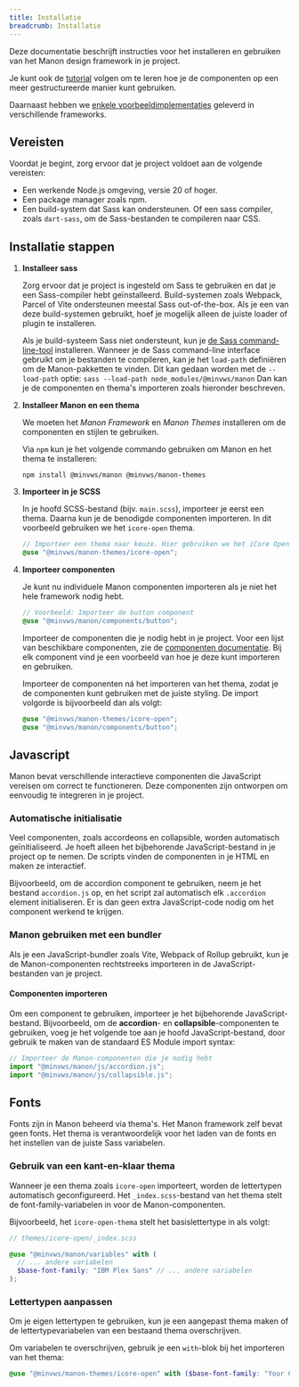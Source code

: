 ```yaml
---
title: Installatie
breadcrumb: Installatie
---
```


Deze documentatie beschrijft instructies voor het installeren en gebruiken van
het Manon design framework in je project.

Je kunt ook de [tutorial]({base}/getting-started/tutorial) volgen om te leren hoe je
de componenten op een meer gestructureerde manier kunt gebruiken.

Daarnaast hebben we
[enkele voorbeeldimplementaties](https://github.com/minvws/nl-rdo-manon/tree/main/examples/)
geleverd in verschillende frameworks.

## Vereisten

Voordat je begint, zorg ervoor dat je project voldoet aan de volgende vereisten:

- Een werkende Node.js omgeving, versie 20 of hoger.
- Een package manager zoals npm.
- Een build-system dat Sass kan ondersteunen. Of een sass compiler, zoals
  `dart-sass`, om de Sass-bestanden te compileren naar CSS.

## Installatie stappen

1. **Installeer sass**

   Zorg ervoor dat je project is ingesteld om Sass te gebruiken en dat je een
   Sass-compiler hebt geïnstalleerd. Build-systemen zoals Webpack, Parcel of
   Vite ondersteunen meestal Sass out-of-the-box. Als je een van deze
   build-systemen gebruikt, hoef je mogelijk alleen de juiste loader of plugin
   te installeren.

   Als je build-systeem Sass niet ondersteunt, kun je
   [de Sass command-line-tool](https://sass-lang.com/documentation/cli/dart-sass/)
   installeren. Wanneer je de Sass command-line interface gebruikt om je
   bestanden te compileren, kan je het `load-path` definiëren om de
   Manon-pakketten te vinden. Dit kan gedaan worden met de `--load-path` optie:
   `sass --load-path node_modules/@minvws/manon` Dan kan je de componenten en
   thema's importeren zoals hieronder beschreven.

2. **Installeer Manon en een thema**

   We moeten het _Manon Framework_ en _Manon Themes_ installeren om de
   componenten en stijlen te gebruiken.

   Via `npm` kun je het volgende commando gebruiken om Manon en het thema te
   installeren:

   ```console
   npm install @minvws/manon @minvws/manon-themes
   ```

3. **Importeer in je SCSS**

   In je hoofd SCSS-bestand (bijv. `main.scss`), importeer je eerst een thema.
   Daarna kun je de benodigde componenten importeren. In dit voorbeeld gebruiken
   we het `icore-open` thema.

   ```scss
   // Importeer een thema naar keuze. Hier gebruiken we het iCore Open thema als voorbeeld.
   @use "@minvws/manon-themes/icore-open";
   ```

4. **Importeer componenten**

   Je kunt nu individuele Manon componenten importeren als je niet het hele
   framework nodig hebt.

   ```scss
   // Voorbeeld: Importeer de button component
   @use "@minvws/manon/components/button";
   ```

   Importeer de componenten die je nodig hebt in je project. Voor een lijst van
   beschikbare componenten, zie de [componenten documentatie](/components). Bij
   elk component vind je een voorbeeld van hoe je deze kunt importeren en
   gebruiken.

   Importeer de componenten ná het importeren van het thema, zodat je de
   componenten kunt gebruiken met de juiste styling. De import volgorde is
   bijvoorbeeld dan als volgt:

   ```scss
   @use "@minvws/manon-themes/icore-open";
   @use "@minvws/manon/components/button";
   ```

## Javascript

Manon bevat verschillende interactieve componenten die JavaScript vereisen om
correct te functioneren. Deze componenten zijn ontworpen om eenvoudig te
integreren in je project.

### Automatische initialisatie

Veel componenten, zoals accordeons en collapsible, worden automatisch
geïnitialiseerd. Je hoeft alleen het bijbehorende JavaScript-bestand in je
project op te nemen. De scripts vinden de componenten in je HTML en maken ze
interactief.

Bijvoorbeeld, om de accordion component te gebruiken, neem je het bestand
`accordion.js` op, en het script zal automatisch elk `.accordion` element
initialiseren. Er is dan geen extra JavaScript-code nodig om het component
werkend te krijgen.

### Manon gebruiken met een bundler

Als je een JavaScript-bundler zoals Vite, Webpack of Rollup gebruikt, kun je de
Manon-componenten rechtstreeks importeren in de JavaScript-bestanden van je
project.

#### Componenten importeren

Om een component te gebruiken, importeer je het bijbehorende JavaScript-bestand.
Bijvoorbeeld, om de **accordion**- en **collapsible**-componenten te gebruiken,
voeg je het volgende toe aan je hoofd JavaScript-bestand, door gebruik te maken
van de standaard ES Module import syntax:

```javascript
// Importeer de Manon-componenten die je nodig hebt
import "@minvws/manon/js/accordion.js";
import "@minvws/manon/js/collapsible.js";
```

## Fonts

Fonts zijn in Manon beheerd via thema's. Het Manon framework zelf bevat geen
fonts. Het thema is verantwoordelijk voor het laden van de fonts en het
instellen van de juiste Sass variabelen.

### Gebruik van een kant-en-klaar thema

Wanneer je een thema zoals `icore-open` importeert, worden de lettertypen
automatisch geconfigureerd. Het `_index.scss`-bestand van het thema stelt de
font-family-variabelen in voor de Manon-componenten.

Bijvoorbeeld, het `icore-open-thema` stelt het basislettertype in als volgt:

```scss
// themes/icore-open/_index.scss

@use "@minvws/manon/variables" with (
  // ... andere variabelen
  $base-font-family: "IBM Plex Sans" // ... andere variabelen
);
```

### Lettertypen aanpassen

Om je eigen lettertypen te gebruiken, kun je een aangepast thema maken of de
lettertypevariabelen van een bestaand thema overschrijven.

Om variabelen te overschrijven, gebruik je een `with`-blok bij het importeren
van het thema:

```scss
@use "@minvws/manon-themes/icore-open" with ($base-font-family: "Your Custom Font", sans-serif);
```
